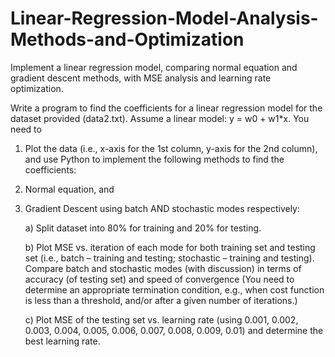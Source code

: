 # Linear-Regression-Model-Analysis-Methods-and-Optimization
Implement a linear regression model, comparing normal equation and gradient descent methods, with MSE analysis and learning rate optimization.


Write a program to find the coefficients for a linear regression model for the dataset provided (data2.txt). Assume a linear model: y = w0 + w1*x. You need to
1) Plot the data (i.e., x-axis for the 1st column, y-axis for the 2nd column),
and use Python to implement the following methods to find the coefficients:
2) Normal equation, and
3) Gradient Descent using batch AND stochastic modes respectively:
   
   a) Split dataset into 80% for training and 20% for testing.

   b) Plot MSE vs. iteration of each mode for both training set and testing set (i.e., batch – training and testing; stochastic – training and testing). Compare batch and stochastic modes (with discussion) in terms of accuracy (of testing set) and speed of convergence (You need to determine an appropriate termination condition, e.g., when cost function is less than a threshold, and/or after a given number of iterations.)
   
   c) Plot MSE of the testing set vs. learning rate (using 0.001, 0.002, 0.003, 0.004, 0.005, 0.006, 0.007, 0.008, 0.009, 0.01) and determine the best learning rate.

